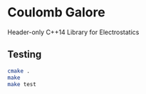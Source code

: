 # Coulomb Galore

Header-only C++14 Library for Electrostatics

## Testing

~~~ bash
cmake .
make
make test
~~~

